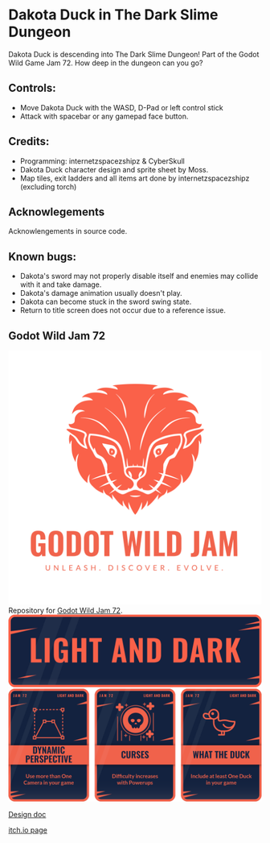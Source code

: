 # Dakota Duck in The Dark Slime Dungeon
Dakota Duck is descending into The Dark Slime Dungeon! Part of the Godot Wild Game Jam 72. How deep in the dungeon can you go?

## Controls:
* Move Dakota Duck with the WASD, D-Pad or left control stick
* Attack with spacebar or any gamepad face button.

## Credits:
* Programming: internetzspacezshipz & CyberSkull
* Dakota Duck character design and sprite sheet by Moss.
* Map tiles, exit ladders and all items art done by internetzspacezshipz (excluding torch)

## Acknowlegements
Acknowlengements in source code.

## Known bugs:
* Dakota's sword may not properly disable itself and enemies may collide with it and take damage.
* Dakota's damage animation usually doesn't play.
* Dakota can become stuck in the sword swing state.
* Return to title screen does not occur due to a reference issue.

## Godot Wild Jam 72
![GWJ-Full-Logo-tag](GWJ/GWJ-Full-Logo-tag.svg)
Repository for [Godot Wild Jam 72](https://itch.io/jam/godot-wild-jam-72).
![Light and Dark theme](GWJ/72-light-n-dark.png)
![Wildcards: Dynamic Perspective, Curses & What the Duck](GWJ/72-All-Cards.png)

[Design doc](https://docs.google.com/document/d/10iIuY10_H25JpPuGTPwvYvNa8YPdun2npG8JguPPquc)

[itch.io page](https://dreadlordcyberskull.itch.io/dakota-duck-in-the-dark-slime-dungeon)
